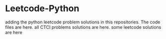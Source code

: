 # Leetcode-Python
adding the python leetcode problem solutions in this repositories. 
The code files are here.
all CTCI problems solutions are here.
some leetcode solutions are here




























